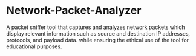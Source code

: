 # Network-Packet-Analyzer
A packet sniffer tool that captures and analyzes network packets which display relevant information such as source and destination IP addresses, protocols, and payload data. while ensuring the ethical use of the tool for educational purposes.
